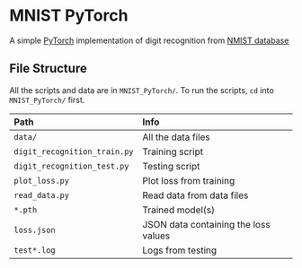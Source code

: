# MNIST PyTorch

A simple [PyTorch](https://pytorch.org/) implementation of digit recognition from [NMIST database](http://yann.lecun.com/exdb/mnist/)

## File Structure

All the scripts and data are in `MNIST_PyTorch/`.
To run the scripts, `cd` into `MNIST_PyTorch/` first.

| Path                         | Info                                 |
| :--------------------------- | :----------------------------------- |
| `data/`                      | All the data files                   |
| `digit_recognition_train.py` | Training script                      |
| `digit_recognition_test.py`  | Testing script                       |
| `plot_loss.py`               | Plot loss from training              |
| `read_data.py`               | Read data from data files            |
| `*.pth`                      | Trained model(s)                     |
| `loss.json`                  | JSON data containing the loss values |
| `test*.log`                  | Logs from testing                    |
